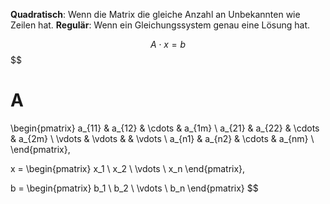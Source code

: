 **Quadratisch**: Wenn die Matrix die gleiche Anzahl an Unbekannten wie Zeilen hat.
**Regulär**: Wenn ein Gleichungssystem genau eine Lösung hat.

$$
A \cdot x = b
$$
$$

A
=
\begin{pmatrix}
a_{11} & a_{12} & \cdots & a_{1m} \\
a_{21} & a_{22} & \cdots & a_{2m} \\
\vdots & \vdots & & \vdots \\
a_{n1} & a_{n2} & \cdots & a_{nm} \\
\end{pmatrix},

x =
\begin{pmatrix}
x_1 \\
x_2 \\
\vdots \\
x_n
\end{pmatrix},


b = \begin{pmatrix}
b_1 \\
b_2 \\
\vdots \\
b_n
\end{pmatrix}
$$

